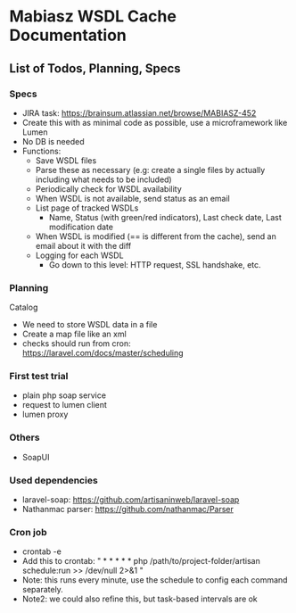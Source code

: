 # Mabiasz WSDL Cache Documentation

## List of Todos, Planning, Specs
### Specs
* JIRA task: https://brainsum.atlassian.net/browse/MABIASZ-452
* Create this with as minimal code as possible, use a microframework like Lumen
* No DB is needed
* Functions:
  * Save WSDL files
  * Parse these as necessary (e.g: create a single files by actually including what needs to be included)
  * Periodically check for WSDL availability
  * When WSDL is not available, send status as an email
  * List page of tracked WSDLs
     * Name, Status (with green/red indicators), Last check date, Last modification date
  * When WSDL is modified (== is different from the cache), send an email about it with the diff
  * Logging for each WSDL
     * Go down to this level: HTTP request, SSL handshake, etc.
     
### Planning     
Catalog
* We need to store WSDL data in a file
* Create a map file like an xml
* checks should run from cron: https://laravel.com/docs/master/scheduling
     
### First test trial
* plain php soap service
* request to lumen client
* lumen proxy
     
### Others
* SoapUI    
    
### Used dependencies
* laravel-soap: https://github.com/artisaninweb/laravel-soap
* Nathanmac parser: https://github.com/nathanmac/Parser

### Cron job
* crontab -e
* Add this to crontab: " * * * * * php /path/to/project-folder/artisan schedule:run >> /dev/null 2>&1 "
* Note: this runs every minute, use the schedule to config each command separately.
* Note2: we could also refine this, but task-based intervals are ok